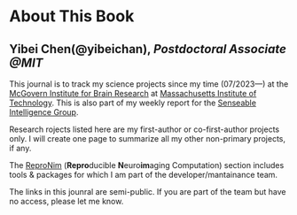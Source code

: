# About This Book

Yibei Chen(@yibeichan), _Postdoctoral Associate @MIT_
--- 
This journal is to track my science projects since my time (07/2023—) at the [McGovern Institute for Brain Research](https://mcgovern.mit.edu/) at [Massachusetts Institute of Technology](https://www.mit.edu/). This is also part of my weekly report for the [Senseable Intelligence Group](https://sensein.group/).

Research rojects listed here are my first-author or co-first-author projects only. I will create one page to summarize all my other non-primary projects, if any.

The [ReproNim](https://www.repronim.org/) (**Repro**ducible **N**euro**im**aging Computation) section includes tools & packages for which I am part of the developer/mantainance team.

The links in this jounral are semi-public. If you are part of the team but have no access, please let me know. 

```{tableofcontents}
```

